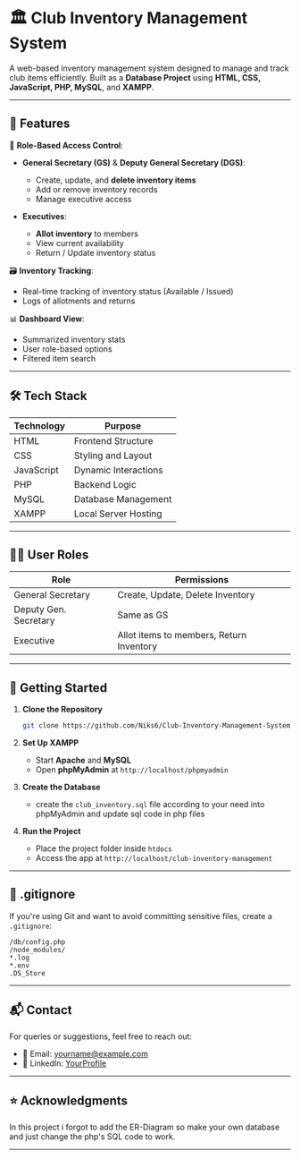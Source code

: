 
# 🏛️ Club Inventory Management System

A web-based inventory management system designed to manage and track club items efficiently. Built as a **Database Project** using **HTML, CSS, JavaScript, PHP, MySQL**, and **XAMPP**.

---

## 📌 Features

🔐 **Role-Based Access Control**:

* **General Secretary (GS)** & **Deputy General Secretary (DGS)**:

  * Create, update, and **delete inventory items**
  * Add or remove inventory records
  * Manage executive access
* **Executives**:

  * **Allot inventory** to members
  * View current availability
  * Return / Update inventory status

🗃️ **Inventory Tracking**:

* Real-time tracking of inventory status (Available / Issued)
* Logs of allotments and returns

📊 **Dashboard View**:

* Summarized inventory stats
* User role-based options
* Filtered item search

---

## 🛠️ Tech Stack

| Technology | Purpose              |
| ---------- | -------------------- |
| HTML       | Frontend Structure   |
| CSS        | Styling and Layout   |
| JavaScript | Dynamic Interactions |
| PHP        | Backend Logic        |
| MySQL      | Database Management  |
| XAMPP      | Local Server Hosting |

---

## 🧑‍💼 User Roles

| Role                  | Permissions                              |
| --------------------- | ---------------------------------------- |
| General Secretary     | Create, Update, Delete Inventory         |
| Deputy Gen. Secretary | Same as GS                               |
| Executive             | Allot items to members, Return Inventory |

---

## 🚀 Getting Started

1. **Clone the Repository**

   ```bash
   git clone https://github.com/Niks6/Club-Inventory-Management-System.git
   ```

2. **Set Up XAMPP**

   * Start **Apache** and **MySQL**
   * Open **phpMyAdmin** at `http://localhost/phpmyadmin`

3. **Create the Database**

   * create the `club_inventory.sql` file according to your need into phpMyAdmin and update sql code in php files

4. **Run the Project**

   * Place the project folder inside `htdocs`
   * Access the app at `http://localhost/club-inventory-management`

---


## 📝 .gitignore

If you're using Git and want to avoid committing sensitive files, create a `.gitignore`:

```gitignore
/db/config.php
/node_modules/
*.log
*.env
.DS_Store
```

---

## 📬 Contact

For queries or suggestions, feel free to reach out:

* 📧 Email: [yourname@example.com](mailto:codeisforcoders@gmail.com)
* 💼 LinkedIn: [YourProfile](https://linkedin.com/in/nik-sh)

---

## ⭐ Acknowledgments

In this project i forgot to add the ER-Diagram so make your own database and just change the php's SQL code to work.

---

